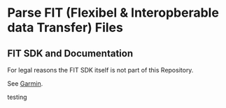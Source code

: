 # Parse FIT (Flexibel & Interopberable data Transfer) Files

## FIT SDK and Documentation
For legal reasons the FIT SDK itself is not part of this Repository.

See [Garmin](https://developer.garmin.com/fit/).

testing